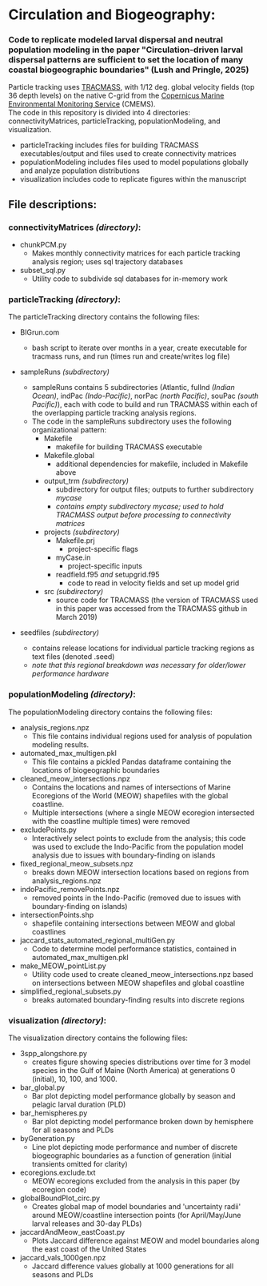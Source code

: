 # Circulation and Biogeography:

### Code to replicate modeled larval dispersal and neutral population modeling in the paper "Circulation-driven larval dispersal patterns are sufficient to set the location of many coastal biogeographic boundaries" (Lush and Pringle, 2025)

Particle tracking uses [TRACMASS](https://github.com/TRACMASS/Tracmass), with 1/12 deg. global velocity fields (top 36 depth levels) on the native C-grid from the [Copernicus Marine Environmental Monitoring Service](https://marine.copernicus.eu/) (CMEMS).  
The code in this repository is divided into 4 directories: connectivityMatrices, particleTracking, populationModeling, and visualization.  
- particleTracking includes files for building TRACMASS executables/output and files used to create connectivity matrices  
- populationModeling includes files used to model populations globally and analyze population distributions  
- visualization includes code to replicate figures within the manuscript


## File descriptions:
### connectivityMatrices _(directory)_:  
- chunkPCM.py
  - Makes monthly connectivity matrices for each particle tracking analysis region; uses sql trajectory databases
- subset_sql.py
  - Utility code to subdivide sql databases for in-memory work

### particleTracking _(directory)_:  
The particleTracking directory contains the following files:  
- BIGrun.com
  - bash script to iterate over months in a year, create executable for tracmass runs, and run (times run and create/writes log file)
- sampleRuns _(subdirectory)_
  - sampleRuns contains 5 subdirectories (Atlantic, fulInd _(Indian Ocean)_, indPac _(Indo-Pacific)_, norPac _(north Pacific)_, souPac _(south Pacific)_), each with code to build and run TRACMASS within each of the overlapping particle tracking analysis regions.
  - The code in the sampleRuns subdirectory uses the following organizational pattern:
    - Makefile
      - makefile for building TRACMASS executable
    - Makefile.global
      - additional dependencies for makefile, included in Makefile above
    - output_trm _(subdirectory)_
      - subdirectory for output files; outputs to further subdirectory _mycase_
      - _contains empty subdirectory mycase; used to hold TRACMASS output before processing to connectivity matrices_
    - projects _(subdirectory)_
      - Makefile.prj
        - project-specific flags
      - myCase.in
        - project-specific inputs
      - readfield.f95 _and_ setupgrid.f95
        - code to read in velocity fields and set up model grid
    - src _(subdirectory)_
      - source code for TRACMASS (the version of TRACMASS used in this paper was accessed from the TRACMASS github in March 2019)
    
- seedfiles _(subdirectory)_
  - contains release locations for individual particle tracking regions as text files (denoted .seed)
  - _note that this regional breakdown was necessary for older/lower performance hardware_
    
### populationModeling _(directory)_:  
The populationModeling directory contains the following files:  
- analysis_regions.npz
  - This file contains individual regions used for analysis of population modeling results.
- automated_max_multigen.pkl
  - This file contains a pickled Pandas dataframe containing the locations of biogeographic boundaries
- cleaned_meow_intersections.npz
  - Contains the locations and names of intersections of Marine Ecoregions of the World (MEOW) shapefiles with the global coastline.
  - Multiple intersections (where a single MEOW ecoregion intersected with the coastline multiple times) were removed
- excludePoints.py
  - Interactively select points to exclude from the analysis; this code was used to exclude the Indo-Pacific from the population model analysis due to issues with boundary-finding on islands
- fixed_regional_meow_subsets.npz
  - breaks down MEOW intersection locations based on regions from analysis_regions.npz
- indoPacific_removePoints.npz
  - removed points in the Indo-Pacific (removed due to issues with boundary-finding on islands)
- intersectionPoints.shp
  - shapefile containing intersections between MEOW and global coastlines
- jaccard_stats_automated_regional_multiGen.py
  - Code to determine model performance statistics, contained in automated_max_multigen.pkl
- make_MEOW_pointList.py
  - Utility code used to create cleaned_meow_intersections.npz based on intersections between MEOW shapefiles and global coastline
- simplified_regional_subsets.py
  - breaks automated boundary-finding results into discrete regions 

### visualization _(directory)_:  
The visualization directory contains the following files:  
- 3spp_alongshore.py
  - creates figure showing species distributions over time for 3 model species in the Gulf of Maine (North America) at generations 0 (initial), 10, 100, and 1000.
- bar_global.py
  - Bar plot depicting model performance globally by season and pelagic larval duration (PLD)
- bar_hemispheres.py
  - Bar plot depicting model performance broken down by hemisphere for all seasons and PLDs
- byGeneration.py
  - Line plot depicting mode performance and number of discrete biogeographic boundaries as a function of generation (initial transients omitted for clarity)
- ecoregions.exclude.txt
  - MEOW ecoregions excluded from the analysis in this paper (by ecoregion code)
- globalBoundPlot_circ.py
  - Creates global map of model boundaries and 'uncertainty radii' around MEOW/coastline intersection points (for April/May/June larval releases and 30-day PLDs)
- jaccardAndMeow_eastCoast.py
  - Plots Jaccard difference against MEOW and model boundaries along the east coast of the United States
- jaccard_vals_1000gen.npz
  - Jaccard difference values globally at 1000 generations for all seasons and PLDs

